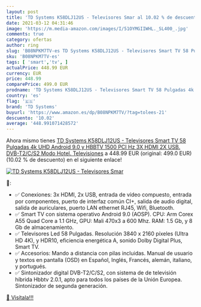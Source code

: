 ```yaml
---
layout: post
title: 'TD Systems K58DLJ12US - Televisores Smar al 10.02 % de descuento'
date: 2021-03-12 04:31:46
image: 'https://m.media-amazon.com/images/I/51OYMGIIWHL._SL400_.jpg'
comments: true
category: ofertas
author: ring
slug: 'B08NPKM7TV-es TD Systems K58DLJ12US - Televisores Smart TV 58 Pulgadas...'
sku: 'B08NPKM7TV-es'
tags: [ 'smart','tv', ]
actualPrice: 448.99 EUR
currency: EUR
price: 448.99
comparePrice: 499.0 EUR
prodname: 'TD Systems K58DLJ12US - Televisores Smart TV 58 Pulgadas 4k UHD Android 9.0 y HBBTV  1500 PCI Hz  3X HDMI  2X USB. DVB-T2/C/S2  Modo Hotel. Televisiones'
country: 'es'
flag: '🇪🇸'
brand: 'TD Systems'
buyurl: 'https://www.amazon.es/dp/B08NPKM7TV/?tag=tolees-21'
descuento: '10.02'
average: '448.991071428572'
---
```


Ahora mismo tienes [TD Systems K58DLJ12US - Televisores Smart TV 58 Pulgadas 4k UHD Android 9.0 y HBBTV  1500 PCI Hz  3X HDMI  2X USB. DVB-T2/C/S2  Modo Hotel. Televisiones](https://www.amazon.es/dp/B08NPKM7TV/?tag=tolees-21) a 448.99 EUR (original: 499.0 EUR) (10.02 %  de descuento) en el siguiente enlace!

[![TD Systems K58DLJ12US - Televisores Smar](https://m.media-amazon.com/images/I/51OYMGIIWHL._SL400_.jpg)](https://www.amazon.es/dp/B08NPKM7TV/?tag=tolees-21)

🔎:

- ✅ Conexiones: 3x HDMI, 2x USB, entrada de vídeo compuesto, entrada por componentes, puerto de interfaz común CI+, salida de audio digital, salida de auriculares, puerto LAN ethernet RJ45, Wifi, Bluetooth.
- ✅ Smart TV con sistema operativo Android 9.0 (AOSP). CPU: Arm Corex A55 Quad Core a 1.1 GHz, GPU: Mali 470x3 a 600 Mhz. RAM: 1.5 Gb, y 8 Gb de almacenamiento.
- ✅ Televisores Led 58 Pulgadas. Resolución 3840 x 2160 píxeles (Ultra HD 4K), y HDR10, eficiencia energética A, sonido Dolby Digital Plus, Smart TV.
- ✅ Accesorios: Mando a distancia con pilas incluidas. Manual de usuario y textos en pantalla (OSD) en Español, Inglés, Francés, alemán, italiano, y portugués.
- ✅ Sintonizador digital DVB-T2/C/S2, con sistema de de televisión híbrida Hbbtv 2.0.1, apto para todos los países de la Unión Europea. Sintonizador de segunda generación.

[🛒 Visítala!!!](https://www.amazon.es/dp/B08NPKM7TV/?tag=tolees-21)

